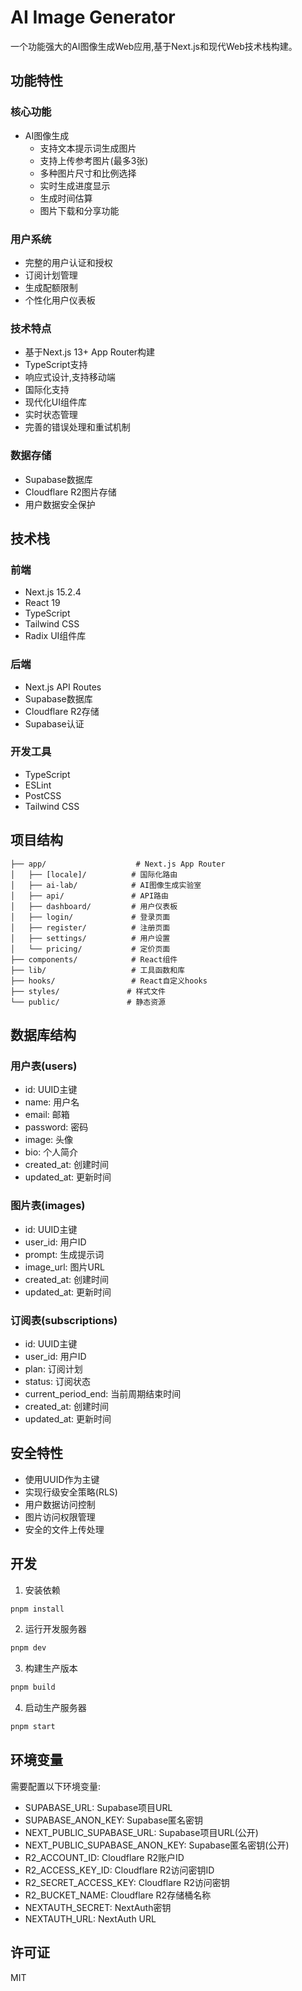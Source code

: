 # AI Image Generator

一个功能强大的AI图像生成Web应用,基于Next.js和现代Web技术栈构建。

## 功能特性

### 核心功能
- AI图像生成
  - 支持文本提示词生成图片
  - 支持上传参考图片(最多3张)
  - 多种图片尺寸和比例选择
  - 实时生成进度显示
  - 生成时间估算
  - 图片下载和分享功能

### 用户系统
- 完整的用户认证和授权
- 订阅计划管理
- 生成配额限制
- 个性化用户仪表板

### 技术特点
- 基于Next.js 13+ App Router构建
- TypeScript支持
- 响应式设计,支持移动端
- 国际化支持
- 现代化UI组件库
- 实时状态管理
- 完善的错误处理和重试机制

### 数据存储
- Supabase数据库
- Cloudflare R2图片存储
- 用户数据安全保护

## 技术栈

### 前端
- Next.js 15.2.4
- React 19
- TypeScript
- Tailwind CSS
- Radix UI组件库

### 后端
- Next.js API Routes
- Supabase数据库
- Cloudflare R2存储
- Supabase认证

### 开发工具
- TypeScript
- ESLint
- PostCSS
- Tailwind CSS

## 项目结构

```
├── app/                    # Next.js App Router
│   ├── [locale]/          # 国际化路由
│   ├── ai-lab/            # AI图像生成实验室
│   ├── api/               # API路由
│   ├── dashboard/         # 用户仪表板
│   ├── login/             # 登录页面
│   ├── register/          # 注册页面
│   ├── settings/          # 用户设置
│   └── pricing/           # 定价页面
├── components/            # React组件
├── lib/                   # 工具函数和库
├── hooks/                 # React自定义hooks
├── styles/               # 样式文件
└── public/               # 静态资源
```

## 数据库结构

### 用户表(users)
- id: UUID主键
- name: 用户名
- email: 邮箱
- password: 密码
- image: 头像
- bio: 个人简介
- created_at: 创建时间
- updated_at: 更新时间

### 图片表(images)
- id: UUID主键
- user_id: 用户ID
- prompt: 生成提示词
- image_url: 图片URL
- created_at: 创建时间
- updated_at: 更新时间

### 订阅表(subscriptions)
- id: UUID主键
- user_id: 用户ID
- plan: 订阅计划
- status: 订阅状态
- current_period_end: 当前周期结束时间
- created_at: 创建时间
- updated_at: 更新时间

## 安全特性

- 使用UUID作为主键
- 实现行级安全策略(RLS)
- 用户数据访问控制
- 图片访问权限管理
- 安全的文件上传处理

## 开发

1. 安装依赖
```bash
pnpm install
```

2. 运行开发服务器
```bash
pnpm dev
```

3. 构建生产版本
```bash
pnpm build
```

4. 启动生产服务器
```bash
pnpm start
```

## 环境变量

需要配置以下环境变量:

- SUPABASE_URL: Supabase项目URL
- SUPABASE_ANON_KEY: Supabase匿名密钥
- NEXT_PUBLIC_SUPABASE_URL: Supabase项目URL(公开)
- NEXT_PUBLIC_SUPABASE_ANON_KEY: Supabase匿名密钥(公开)
- R2_ACCOUNT_ID: Cloudflare R2账户ID
- R2_ACCESS_KEY_ID: Cloudflare R2访问密钥ID
- R2_SECRET_ACCESS_KEY: Cloudflare R2访问密钥
- R2_BUCKET_NAME: Cloudflare R2存储桶名称
- NEXTAUTH_SECRET: NextAuth密钥
- NEXTAUTH_URL: NextAuth URL

## 许可证

MIT 